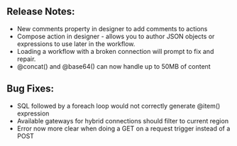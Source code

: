 ## Release Notes:
* New comments property in designer to add comments to actions
* Compose action in designer - allows you to author JSON objects or expressions to use later in the workflow.
* Loading a workflow with a broken connection will prompt to fix and repair.
* @concat() and @base64() can now handle up to 50MB of content

## Bug Fixes:
* SQL followed by a foreach loop would not correctly generate @item() expression
* Available gateways for hybrid connections should filter to current region
* Error now more clear when doing a GET on a request trigger instead of a POST
